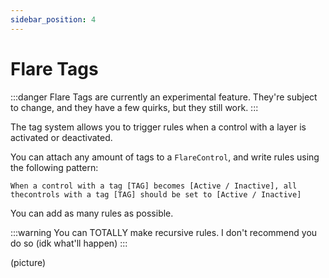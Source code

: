 ```yaml
---
sidebar_position: 4
---
```


# Flare Tags

:::danger
Flare Tags are currently an experimental feature. They're subject to change,
and they have a few quirks, but they still work.
:::

The tag system allows you to trigger rules when a control with a layer is activated or deactivated.

You can attach any amount of tags to a `FlareControl`, and write rules using the following pattern:

```
When a control with a tag [TAG] becomes [Active / Inactive], all thecontrols with a tag [TAG] should be set to [Active / Inactive]
```

You can add as many rules as possible.

:::warning
You can TOTALLY make recursive rules. I don't recommend you do so (idk what'll happen)
:::

(picture)